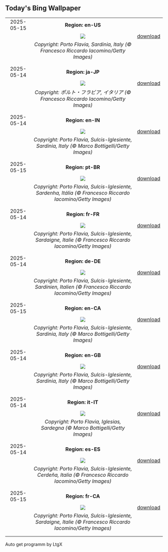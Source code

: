 ## Today's Bing Wallpaper
|      |      |      |
| :----: | :----: | :----: |
|2025-05-15|**Region: en-US**||
||![](https://www.bing.com/th?id=OHR.SardiniaFlavia_EN-US6889153804_UHD.jpg&pid=hp&w=1152&h=648&rs=1&c=4)| [download](https://www.bing.com/th?id=OHR.SardiniaFlavia_EN-US6889153804_UHD.jpg)|
||*Copyright: Porto Flavia, Sardinia, Italy (© Francesco Riccardo Iacomino/Getty Images)*
||
|||
|2025-05-14|**Region: ja-JP**||
||![](https://www.bing.com/th?id=OHR.SardiniaFlavia_JA-JP0105936575_UHD.jpg&pid=hp&w=1152&h=648&rs=1&c=4)| [download](https://www.bing.com/th?id=OHR.SardiniaFlavia_JA-JP0105936575_UHD.jpg)|
||*Copyright: ポルト・フラビア, イタリア (© Francesco Riccardo Iacomino/Getty Images)*
||
|||
|2025-05-14|**Region: en-IN**||
||![](https://www.bing.com/th?id=OHR.SardiniaFlavia_EN-IN6165553665_UHD.jpg&pid=hp&w=1152&h=648&rs=1&c=4)| [download](https://www.bing.com/th?id=OHR.SardiniaFlavia_EN-IN6165553665_UHD.jpg)|
||*Copyright: Porto Flavia, Sulcis-Iglesiente, Sardinia, Italy (© Marco Bottigelli/Getty Images)*
||
|||
|2025-05-15|**Region: pt-BR**||
||![](https://www.bing.com/th?id=OHR.SardiniaFlavia_PT-BR4719192725_UHD.jpg&pid=hp&w=1152&h=648&rs=1&c=4)| [download](https://www.bing.com/th?id=OHR.SardiniaFlavia_PT-BR4719192725_UHD.jpg)|
||*Copyright: Porto Flavia, Sulcis-Iglesiente, Sardenha, Itália (© Francesco Riccardo Iacomino/Getty Images)*
||
|||
|2025-05-14|**Region: fr-FR**||
||![](https://www.bing.com/th?id=OHR.SardiniaFlavia_FR-FR6461309996_UHD.jpg&pid=hp&w=1152&h=648&rs=1&c=4)| [download](https://www.bing.com/th?id=OHR.SardiniaFlavia_FR-FR6461309996_UHD.jpg)|
||*Copyright: Porto Flavia, Sulcis-Iglesiente, Sardaigne, Italie (© Francesco Riccardo Iacomino/Getty Images)*
||
|||
|2025-05-14|**Region: de-DE**||
||![](https://www.bing.com/th?id=OHR.SardiniaFlavia_DE-DE3762608321_UHD.jpg&pid=hp&w=1152&h=648&rs=1&c=4)| [download](https://www.bing.com/th?id=OHR.SardiniaFlavia_DE-DE3762608321_UHD.jpg)|
||*Copyright: Porto Flavia, Sulcis-Iglesiente, Sardinien, Italien (© Francesco Riccardo Iacomino/Getty Images)*
||
|||
|2025-05-15|**Region: en-CA**||
||![](https://www.bing.com/th?id=OHR.SardiniaFlavia_EN-CA3349516488_UHD.jpg&pid=hp&w=1152&h=648&rs=1&c=4)| [download](https://www.bing.com/th?id=OHR.SardiniaFlavia_EN-CA3349516488_UHD.jpg)|
||*Copyright: Porto Flavia, Sulcis-Iglesiente, Sardinia, Italy (© Marco Bottigelli/Getty Images)*
||
|||
|2025-05-14|**Region: en-GB**||
||![](https://www.bing.com/th?id=OHR.SardiniaFlavia_EN-GB6078302531_UHD.jpg&pid=hp&w=1152&h=648&rs=1&c=4)| [download](https://www.bing.com/th?id=OHR.SardiniaFlavia_EN-GB6078302531_UHD.jpg)|
||*Copyright: Porto Flavia, Sulcis-Iglesiente, Sardinia, Italy (© Marco Bottigelli/Getty Images)*
||
|||
|2025-05-14|**Region: it-IT**||
||![](https://www.bing.com/th?id=OHR.SardiniaFlavia_IT-IT8830916850_UHD.jpg&pid=hp&w=1152&h=648&rs=1&c=4)| [download](https://www.bing.com/th?id=OHR.SardiniaFlavia_IT-IT8830916850_UHD.jpg)|
||*Copyright: Porto Flavia, Iglesias, Sardegna (© Marco Bottigelli/Getty Images)*
||
|||
|2025-05-14|**Region: es-ES**||
||![](https://www.bing.com/th?id=OHR.SardiniaFlavia_ES-ES1538171491_UHD.jpg&pid=hp&w=1152&h=648&rs=1&c=4)| [download](https://www.bing.com/th?id=OHR.SardiniaFlavia_ES-ES1538171491_UHD.jpg)|
||*Copyright: Porto Flavia, Sulcis-Iglesiente, Cerdeña, Italia (© Francesco Riccardo Iacomino/Getty Images)*
||
|||
|2025-05-15|**Region: fr-CA**||
||![](https://www.bing.com/th?id=OHR.SardiniaFlavia_FR-CA4957926816_UHD.jpg&pid=hp&w=1152&h=648&rs=1&c=4)| [download](https://www.bing.com/th?id=OHR.SardiniaFlavia_FR-CA4957926816_UHD.jpg)|
||*Copyright: Porto Flavia, Sulcis-Iglesiente, Sardaigne, Italie (© Francesco Riccardo Iacomino/Getty Images)*
||
|||

Auto get programm by LtgX
